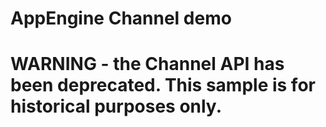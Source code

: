 AppEngine Channel demo
========

# WARNING - the Channel API has been deprecated.  This sample is for historical purposes only.

